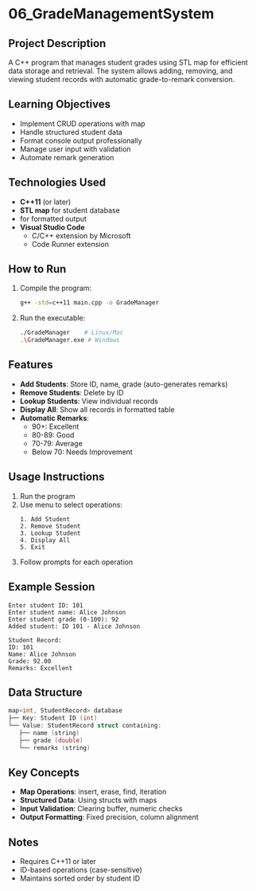 # 06_GradeManagementSystem

## Project Description
A C++ program that manages student grades using STL map for efficient data storage and retrieval. The system allows adding, removing, and viewing student records with automatic grade-to-remark conversion.

## Learning Objectives
- Implement CRUD operations with map
- Handle structured student data
- Format console output professionally
- Manage user input with validation
- Automate remark generation

## Technologies Used
- **C++11** (or later)
- **STL map** for student database
- **<iomanip>** for formatted output
- **Visual Studio Code**
  - C/C++ extension by Microsoft
  - Code Runner extension

## How to Run
1. Compile the program:
   ```bash
   g++ -std=c++11 main.cpp -o GradeManager
   ```
2. Run the executable:
   ```bash
   ./GradeManager    # Linux/Mac
   .\GradeManager.exe # Windows
   ```

## Features
- **Add Students**: Store ID, name, grade (auto-generates remarks)
- **Remove Students**: Delete by ID
- **Lookup Students**: View individual records
- **Display All**: Show all records in formatted table
- **Automatic Remarks**: 
  - 90+: Excellent
  - 80-89: Good
  - 70-79: Average
  - Below 70: Needs Improvement

## Usage Instructions
1. Run the program
2. Use menu to select operations:
   ```
   1. Add Student
   2. Remove Student
   3. Lookup Student
   4. Display All
   5. Exit
   ```
3. Follow prompts for each operation

## Example Session
```
Enter student ID: 101
Enter student name: Alice Johnson
Enter student grade (0-100): 92
Added student: ID 101 - Alice Johnson

Student Record:
ID: 101
Name: Alice Johnson
Grade: 92.00
Remarks: Excellent
```

## Data Structure
```cpp
map<int, StudentRecord> database
├── Key: Student ID (int)
└── Value: StudentRecord struct containing:
   ├── name (string)
   ├── grade (double)  
   └── remarks (string)
```

## Key Concepts
- **Map Operations**: insert, erase, find, iteration
- **Structured Data**: Using structs with maps
- **Input Validation**: Clearing buffer, numeric checks
- **Output Formatting**: Fixed precision, column alignment

## Notes
- Requires C++11 or later
- ID-based operations (case-sensitive)
- Maintains sorted order by student ID
